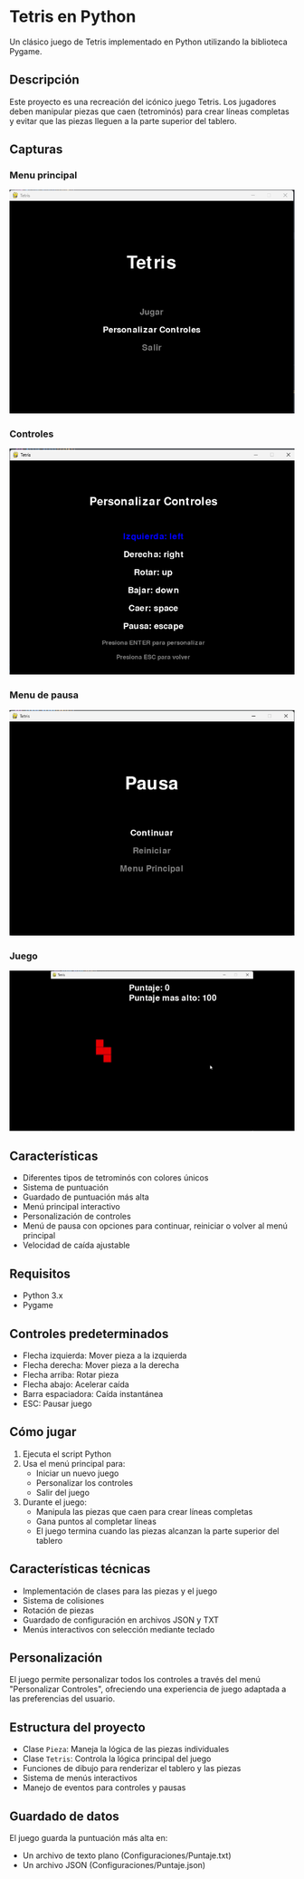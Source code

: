 # Tetris en Python
Un clásico juego de Tetris implementado en Python utilizando la biblioteca Pygame.

## Descripción
Este proyecto es una recreación del icónico juego Tetris. Los jugadores deben manipular piezas que caen (tetrominós) para crear líneas completas y evitar que las piezas lleguen a la parte superior del tablero.

## Capturas

### Menu principal

![Captura de pantalla del juego](Imagenes/Principal.png)

### Controles

![Captura de pantalla del juego](Imagenes/Controles.png)

### Menu de pausa

![Captura de pantalla del juego](Imagenes/Pausa.png)

### Juego

![GIF del gameplay](Imagenes/Juego.gif)


## Características
- Diferentes tipos de tetrominós con colores únicos
- Sistema de puntuación
- Guardado de puntuación más alta
- Menú principal interactivo
- Personalización de controles
- Menú de pausa con opciones para continuar, reiniciar o volver al menú principal
- Velocidad de caída ajustable

## Requisitos
- Python 3.x
- Pygame

## Controles predeterminados
- Flecha izquierda: Mover pieza a la izquierda
- Flecha derecha: Mover pieza a la derecha
- Flecha arriba: Rotar pieza
- Flecha abajo: Acelerar caída
- Barra espaciadora: Caída instantánea
- ESC: Pausar juego

## Cómo jugar
1. Ejecuta el script Python
2. Usa el menú principal para:
   - Iniciar un nuevo juego
   - Personalizar los controles
   - Salir del juego
3. Durante el juego:
   - Manipula las piezas que caen para crear líneas completas
   - Gana puntos al completar líneas
   - El juego termina cuando las piezas alcanzan la parte superior del tablero

## Características técnicas
- Implementación de clases para las piezas y el juego
- Sistema de colisiones
- Rotación de piezas
- Guardado de configuración en archivos JSON y TXT
- Menús interactivos con selección mediante teclado

## Personalización
El juego permite personalizar todos los controles a través del menú "Personalizar Controles", ofreciendo una experiencia de juego adaptada a las preferencias del usuario.

## Estructura del proyecto
- Clase `Pieza`: Maneja la lógica de las piezas individuales
- Clase `Tetris`: Controla la lógica principal del juego
- Funciones de dibujo para renderizar el tablero y las piezas
- Sistema de menús interactivos
- Manejo de eventos para controles y pausas

## Guardado de datos
El juego guarda la puntuación más alta en:
- Un archivo de texto plano (Configuraciones/Puntaje.txt)
- Un archivo JSON (Configuraciones/Puntaje.json)